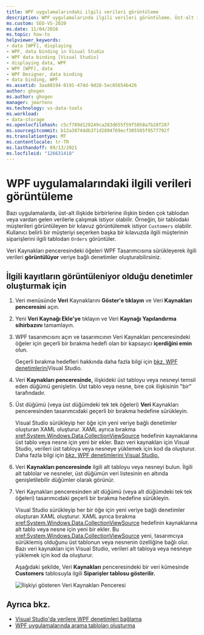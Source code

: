 ```yaml
---
title: WPF uygulamalarındaki ilgili verileri görüntüleme
description: WPF uygulamalarında ilgili verileri görüntüleme. Üst-alt ilişkide birbirlerine ilişkin birden çok tablodan veya vardan verilerle çalışma.
ms.custom: SEO-VS-2020
ms.date: 11/04/2016
ms.topic: how-to
helpviewer_keywords:
- data [WPF], displaying
- WPF, data binding in Visual Studio
- WPF data binding [Visual Studio]
- displaying data, WPF
- WPF [WPF], data
- WPF Designer, data binding
- data binding, WPF
ms.assetid: 3aa80194-0191-474d-9d28-5ec05654b426
author: ghogen
ms.author: ghogen
manager: jmartens
ms.technology: vs-data-tools
ms.workload:
- data-storage
ms.openlocfilehash: c5cf789d120249ca283d655f59f5058a7b28f207
ms.sourcegitcommit: b12a38744db371d2894769ecf305585f9577792f
ms.translationtype: MT
ms.contentlocale: tr-TR
ms.lasthandoff: 09/13/2021
ms.locfileid: "126631418"
---
```

# <a name="display-related-data-in-wpf-applications"></a>WPF uygulamalarındaki ilgili verileri görüntüleme

Bazı uygulamalarda, üst-alt ilişkide birbirlerine ilişkin birden çok tablodan veya vardan gelen verilerle çalışmak istiyor olabilir. Örneğin, bir tablodaki müşterileri görüntüleyen bir kılavuz görüntülemek istiyor `Customers` olabilir. Kullanıcı belirli bir müşteriyi seçerken başka bir kılavuzda ilgili müşterinin siparişlerini ilgili tablodan `Orders` görüntüler.

Veri Kaynakları penceresindeki öğeleri WPF Tasarımcısına sürükleyerek ilgili verileri **görüntülüyor** veriye bağlı denetimler oluşturabilirsiniz.

## <a name="to-create-controls-that-display-related-records"></a>İlgili kayıtların görüntüleniyor olduğu denetimler oluşturmak için

1. Veri menüsünde **Veri** Kaynaklarını **Göster'e tıklayın** ve Veri **Kaynakları penceresini** açın.

2. Yeni **Veri Kaynağı Ekle'ye** tıklayın ve Veri **Kaynağı Yapılandırma sihirbazını** tamamlayın.

3. WPF tasarımcısını açın ve tasarımcının Veri Kaynakları penceresindeki öğeler için geçerli bir bırakma hedefi olan bir kapsayıcı **içerdiğini emin** olun.

     Geçerli bırakma hedefleri hakkında daha fazla bilgi için [bkz. WPF denetimlerini](../data-tools/bind-wpf-controls-to-data-in-visual-studio.md)Visual Studio.

4. Veri **Kaynakları penceresinde,** ilişkideki üst tabloyu veya nesneyi temsil eden düğümü genişletin. Üst tablo veya nesne, bire çok ilişkisinin "bir" tarafındadır.

5. Üst düğümü (veya üst düğümdeki tek tek öğeleri) **Veri** Kaynakları penceresinden tasarımcıdaki geçerli bir bırakma hedefine sürükleyin.

     Visual Studio sürükleyip her öğe için yeni veriye bağlı denetimler oluşturan XAML oluşturur. XAML ayrıca bırakma <xref:System.Windows.Data.CollectionViewSource> hedefinin kaynaklarına üst tablo veya nesne için yeni bir ekler. Bazı veri kaynakları için Visual Studio, verileri üst tabloya veya nesneye yüklemek için kod da oluşturur. Daha fazla bilgi için [bkz. WPF denetimlerini Visual Studio.](../data-tools/bind-wpf-controls-to-data-in-visual-studio.md)

6. Veri **Kaynakları penceresinde** ilgili alt tabloyu veya nesneyi bulun. İlgili alt tablolar ve nesneler, üst düğümün veri listesinin en altında genişletilebilir düğümler olarak görünür.

7. Veri Kaynakları penceresinden alt düğümü (veya alt  düğümdeki tek tek öğeleri) tasarımcıdaki geçerli bir bırakma hedefine sürükleyin.

     Visual Studio sürükleyip her bir öğe için yeni veriye bağlı denetimler oluşturan XAML oluşturur. XAML ayrıca bırakma <xref:System.Windows.Data.CollectionViewSource> hedefinin kaynaklarına alt tablo veya nesne için yeni bir ekler. Bu <xref:System.Windows.Data.CollectionViewSource> yeni, tasarımcıya sürüklemiş olduğunu üst tablonun veya nesnenin özelliğine bağlı olur. Bazı veri kaynakları için Visual Studio, verileri alt tabloya veya nesneye yüklemek için kod da oluşturur.

     Aşağıdaki şekilde, Veri **Kaynakları** penceresindeki bir veri kümesinde **Customers** tablosuyla ilgili **Siparişler tablosu gösterilir.**

     ![İlişkiyi gösteren Veri Kaynakları Penceresi](../data-tools/media/datasources2.gif)

## <a name="see-also"></a>Ayrıca bkz.

- [Visual Studio'da verilere WPF denetimleri bağlama](../data-tools/bind-wpf-controls-to-data-in-visual-studio.md)
- [WPF uygulamalarında arama tabloları oluşturma](../data-tools/create-lookup-tables-in-wpf-applications.md)
